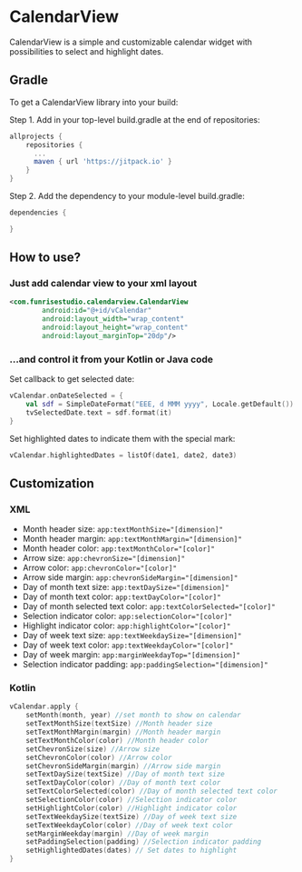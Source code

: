 # CalendarView

CalendarView is a simple and customizable calendar widget with possibilities to select and highlight dates.
## Gradle
To get a CalendarView library into your build:

Step 1. Add in your top-level build.gradle at the end of repositories:
```gradle
allprojects {
    repositories {
      ...
      maven { url 'https://jitpack.io' }
    }
}
```

Step 2. Add the dependency to your module-level build.gradle:
```gradle
dependencies {

}
```
## How to use?
### Just add calendar view to your xml layout
```xml
<com.funrisestudio.calendarview.CalendarView
        android:id="@+id/vCalendar"
        android:layout_width="wrap_content"
        android:layout_height="wrap_content"
        android:layout_marginTop="20dp"/>
```
### ...and control it from your Kotlin or Java code
Set callback to get selected date:
```kotlin
vCalendar.onDateSelected = {
    val sdf = SimpleDateFormat("EEE, d MMM yyyy", Locale.getDefault())
    tvSelectedDate.text = sdf.format(it)
}
```
Set highlighted dates to indicate them with the special mark:
```kotlin
vCalendar.highlightedDates = listOf(date1, date2, date3)
```
## Customization
### XML
* Month header size: ```app:textMonthSize="[dimension]"```
* Month header margin: ```app:textMonthMargin="[dimension]"```
* Month header color: ```app:textMonthColor="[color]"```
* Arrow size: ```app:chevronSize="[dimension]"```
* Arrow color: ```app:chevronColor="[color]"```
* Arrow side margin: ```app:chevronSideMargin="[dimension]"```
* Day of month text size: ```app:textDaySize="[dimension]"```
* Day of month text color: ```app:textDayColor="[color]"```
* Day of month selected text color: ```app:textColorSelected="[color]"```
* Selection indicator color: ```app:selectionColor="[color]"```
* Highlight indicator color: ```app:highlightColor="[color]"```
* Day of week text size: ```app:textWeekdaySize="[dimension]"```
* Day of week text color: ```app:textWeekdayColor="[color]"```
* Day of week margin: ```app:marginWeekdayTop="[dimension]"```
* Selection indicator padding: ```app:paddingSelection="[dimension]"```
### Kotlin
```kotlin
vCalendar.apply {
    setMonth(month, year) //set month to show on calendar
    setTextMonthSize(textSize) //Month header size
    setTextMonthMargin(margin) //Month header margin
    setTextMonthColor(color) //Month header color
    setChevronSize(size) //Arrow size
    setChevronColor(color) //Arrow color
    setChevronSideMargin(margin) //Arrow side margin
    setTextDaySize(textSize) //Day of month text size
    setTextDayColor(color) //Day of month text color
    setTextColorSelected(color) //Day of month selected text color
    setSelectionColor(color) //Selection indicator color
    setHighlightColor(color) //Highlight indicator color
    setTextWeekdaySize(textSize) //Day of week text size
    setTextWeekdayColor(color) //Day of week text color
    setMarginWeekday(margin) //Day of week margin
    setPaddingSelection(padding) //Selection indicator padding
    setHighlightedDates(dates) // Set dates to highlight
}
```

